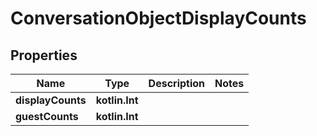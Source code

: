 
# ConversationObjectDisplayCounts

## Properties
Name | Type | Description | Notes
------------ | ------------- | ------------- | -------------
**displayCounts** | **kotlin.Int** |  | 
**guestCounts** | **kotlin.Int** |  | 



